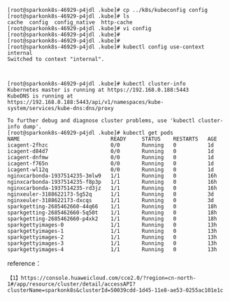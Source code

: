 	
	[root@sparkonk8s-46929-p4jdl .kube]# cp ../k8s/kubeconfig config
	[root@sparkonk8s-46929-p4jdl .kube]# ls
	cache  config  config_native  http-cache
	[root@sparkonk8s-46929-p4jdl .kube]# vi config
	[root@sparkonk8s-46929-p4jdl .kube]#
	[root@sparkonk8s-46929-p4jdl .kube]#
	[root@sparkonk8s-46929-p4jdl .kube]# kubectl config use-context internal
	Switched to context "internal".
	
	
	
	[root@sparkonk8s-46929-p4jdl .kube]# kubectl cluster-info
	Kubernetes master is running at https://192.168.0.188:5443
	KubeDNS is running at https://192.168.0.188:5443/api/v1/namespaces/kube-system/services/kube-dns:dns/proxy
	
	To further debug and diagnose cluster problems, use 'kubectl cluster-info dump'.
	[root@sparkonk8s-46929-p4jdl .kube]# kubectl get pods
	NAME                             READY     STATUS    RESTARTS   AGE
	icagent-2fhzc                    0/0       Running   0          1d
	icagent-d84d7                    0/0       Running   0          1d
	icagent-dnfmw                    0/0       Running   0          1d
	icagent-f765n                    0/0       Running   0          1d
	icagent-wl12q                    0/0       Running   0          1d
	nginxcarbonda-1937514235-3mlw9   1/1       Running   0          16h
	nginxcarbonda-1937514235-f8p3p   1/1       Running   0          16h
	nginxcarbonda-1937514235-rd3jz   1/1       Running   0          16h
	nginxeuler-3188622173-5g52q      1/1       Running   0          3d
	nginxeuler-3188622173-dxcqs      1/1       Running   0          3d
	sparkgetting-2685462660-44q66    1/1       Running   0          18h
	sparkgetting-2685462660-5q50t    1/1       Running   0          18h
	sparkgetting-2685462660-p4xk2    1/1       Running   0          18h
	sparkgettyimages-0               1/1       Running   0          13h
	sparkgettyimages-1               1/1       Running   0          13h
	sparkgettyimages-2               1/1       Running   0          13h
	sparkgettyimages-3               1/1       Running   0          13h
	sparkgettyimages-4               1/1       Running   0          13h


reference：

	【1】https://console.huaweicloud.com/cce2.0/?region=cn-north-1#/app/resource/cluster/detail/accessAPI?clusterName=sparkonk8s&clusterId=50039cdd-1d45-11e8-ae53-0255ac101e1c